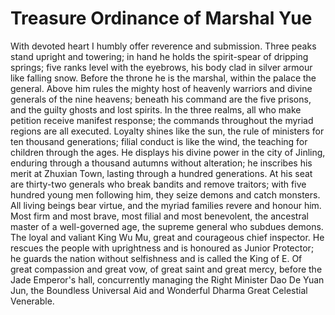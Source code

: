 # Treasure Ordinance of Marshal Yue

With devoted heart I humbly offer reverence and submission. Three peaks stand upright and towering; in hand he holds the spirit-spear of dripping springs; five ranks level with the eyebrows, his body clad in silver armour like falling snow. Before the throne he is the marshal, within the palace the general. Above him rules the mighty host of heavenly warriors and divine generals of the nine heavens; beneath his command are the five prisons, and the guilty ghosts and lost spirits. In the three realms, all who make petition receive manifest response; the commands throughout the myriad regions are all executed. Loyalty shines like the sun, the rule of ministers for ten thousand generations; filial conduct is like the wind, the teaching for children through the ages. He displays his divine power in the city of Jinling, enduring through a thousand autumns without alteration; he inscribes his merit at Zhuxian Town, lasting through a hundred generations. At his seat are thirty-two generals who break bandits and remove traitors; with five hundred young men following him, they seize demons and catch monsters. All living beings bear virtue, and the myriad families revere and honour him. Most firm and most brave, most filial and most benevolent, the ancestral master of a well-governed age, the supreme general who subdues demons. The loyal and valiant King Wu Mu, great and courageous chief inspector. He rescues the people with uprightness and is honoured as Junior Protector; he guards the nation without selfishness and is called the King of E. Of great compassion and great vow, of great saint and great mercy, before the Jade Emperor's hall, concurrently managing the Right Minister Dao De Yuan Jun, the Boundless Universal Aid and Wonderful Dharma Great Celestial Venerable.
